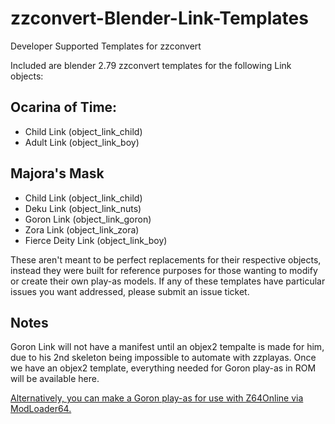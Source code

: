 # zzconvert-Blender-Link-Templates
Developer Supported Templates for zzconvert

Included are blender 2.79 zzconvert templates for the following Link objects:

## Ocarina of Time:
 * Child Link (object_link_child)
 * Adult Link (object_link_boy)

## Majora's Mask
 * Child Link (object_link_child)
 * Deku Link (object_link_nuts)
 * Goron Link  (object_link_goron)
 * Zora Link (object_link_zora)
 * Fierce Deity Link (object_link_boy)

These aren't meant to be perfect replacements for their respective objects, instead they were built for reference purposes
for those wanting to modify or create their own play-as models. If any of these templates have particular issues you want addressed, please submit an issue ticket.

## Notes
Goron Link will not have a manifest until an objex2 tempalte is made for him, due to his 2nd skeleton being impossible to automate with zzplayas. Once we have an objex2 template, everything needed for Goron play-as in ROM will be available here. 

[Alternatively, you can make a Goron play-as for use with Z64Online via ModLoader64.](https://github.com/hylian-modding/zzplayas_modloader_template/tree/z64o)
